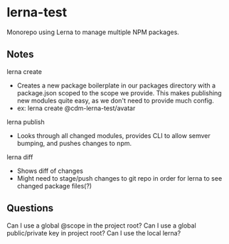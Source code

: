 # lerna-test
Monorepo using Lerna to manage multiple NPM packages.

## Notes

lerna create <scope>
- Creates a new package boilerplate in our packages directory with a package.json scoped to the scope we provide. This makes publishing new modules quite easy, as we don't need to provide much config.
- ex: lerna create @cdm-lerna-test/avatar

lerna publish
- Looks through all changed modules, provides CLI to allow semver bumping, and pushes changes to npm.

lerna diff
- Shows diff of changes
- Might need to stage/push changes to git repo in order for lerna to see changed package files(?)

## Questions

Can I use a global @scope in the project root?
Can I use a global public/private key in project root?
Can I use the local lerna?